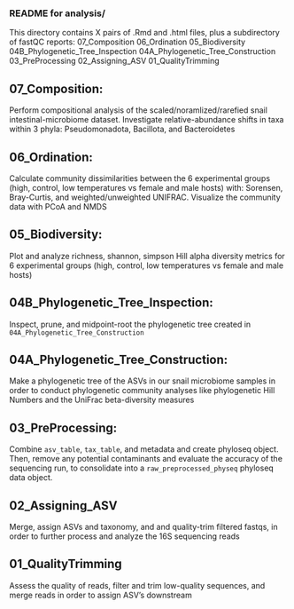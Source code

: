 ### README for analysis/ ###

This directory contains X pairs of .Rmd and .html files, plus a subdirectory of fastQC reports:
07_Composition
06_Ordination
05_Biodiversity
04B_Phylogenetic_Tree_Inspection
04A_Phylogenetic_Tree_Construction
03_PreProcessing
02_Assigning_ASV
 01_QualityTrimming

## 07_Composition:
Perform compositional analysis of the scaled/noramlized/rarefied snail intestinal-microbiome dataset. Investigate relative-abundance shifts in taxa within 3 phyla: Pseudomonadota, Bacillota, and Bacteroidetes

## 06_Ordination:
Calculate community dissimilarities between the 6 experimental groups (high, control, low temperatures vs female and male hosts) with: Sorensen, Bray-Curtis, and weighted/unweighted UNIFRAC. Visualize the community data with PCoA and NMDS

## 05_Biodiversity:
Plot and analyze richness, shannon, simpson Hill alpha diversity metrics for 6 experimental groups (high, control, low temperatures vs female and male hosts)

## 04B_Phylogenetic_Tree_Inspection:
Inspect, prune, and midpoint-root the phylogenetic tree created in `04A_Phylogenetic_Tree_Construction`

## 04A_Phylogenetic_Tree_Construction:
Make a phylogenetic tree of the ASVs in our snail microbiome samples in order to conduct phylogenetic community analyses like phylogenetic Hill Numbers and the UniFrac beta-diversity measures

## 03_PreProcessing:
Combine `asv_table`, `tax_table`, and metadata and create phyloseq object. Then, remove any potential contaminants and evaluate the accuracy of the sequencing run, to consolidate into a `raw_preprocessed_physeq` phyloseq data object. 

## 02_Assigning_ASV
Merge, assign ASVs and taxonomy, and and quality-trim filtered fastqs, in order to further process and analyze the 16S sequencing reads

## 01_QualityTrimming
Assess the quality of reads, filter and trim low-quality sequences, and merge reads in order to assign ASV’s downstream

